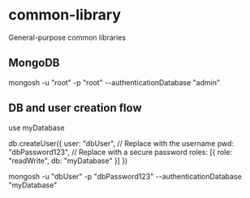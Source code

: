 # common-library
General-purpose common libraries

## MongoDB
mongosh -u "root" -p "root" --authenticationDatabase "admin"


DB and user creation flow
-------------------------
use myDatabase

db.createUser({
  user: "dbUser",                  // Replace with the username
  pwd: "dbPassword123",            // Replace with a secure password
  roles: [{ role: "readWrite", db: "myDatabase" }]
})

mongosh -u "dbUser" -p "dbPassword123" --authenticationDatabase "myDatabase"
